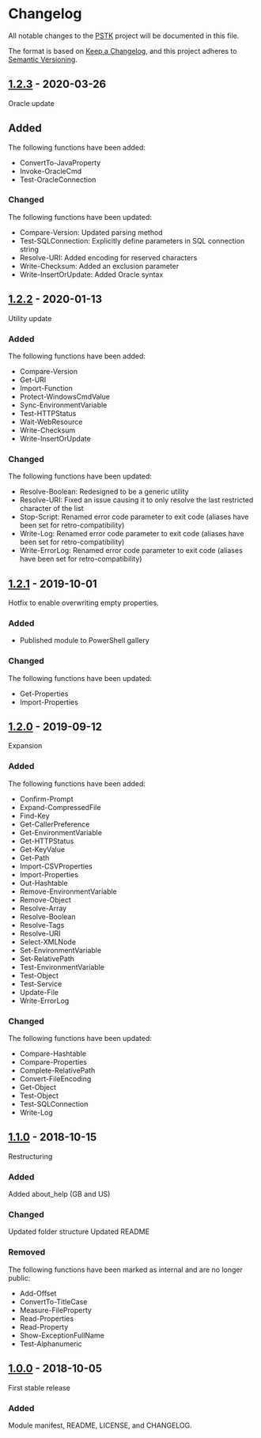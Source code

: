 # Changelog
All notable changes to the [PSTK](https://github.com/Akaizoku/PSTK) project will be documented in this file.

The format is based on [Keep a Changelog](https://keepachangelog.com/en/1.0.0/),
and this project adheres to [Semantic Versioning](https://semver.org/spec/v2.0.0.html).

## [1.2.3](https://github.com/Akaizoku/PSTK/releases/tag/1.2.3) - 2020-03-26

Oracle update

## Added
The following functions have been added:
-   ConvertTo-JavaProperty
-   Invoke-OracleCmd
-   Test-OracleConnection

### Changed
The following functions have been updated:
-   Compare-Version: Updated parsing method
-   Test-SQLConnection: Explicitly define parameters in SQL connection string
-   Resolve-URI: Added encoding for reserved characters
-   Write-Checksum: Added an exclusion parameter
-   Write-InsertOrUpdate: Added Oracle syntax

## [1.2.2](https://github.com/Akaizoku/PSTK/releases/tag/1.2.2) - 2020-01-13

Utility update

### Added
The following functions have been added:
-   Compare-Version
-   Get-URI
-   Import-Function
-   Protect-WindowsCmdValue
-   Sync-EnvironmentVariable
-   Test-HTTPStatus
-   Wait-WebResource
-   Write-Checksum
-   Write-InsertOrUpdate

### Changed
The following functions have been updated:
-   Resolve-Boolean: Redesigned to be a generic utility
-   Resolve-URI: Fixed an issue causing it to only resolve the last restricted character of the list
-   Stop-Script: Renamed error code parameter to exit code (aliases have been set for retro-compatibility)
-   Write-Log: Renamed error code parameter to exit code (aliases have been set for retro-compatibility)
-   Write-ErrorLog: Renamed error code parameter to exit code (aliases have been set for retro-compatibility)

## [1.2.1](https://github.com/Akaizoku/PSTK/releases/tag/1.2.1) - 2019-10-01

Hotfix to enable overwriting empty properties.

### Added
-   Published module to PowerShell gallery

### Changed
The following functions have been updated:
-   Get-Properties
-   Import-Properties

## [1.2.0](https://github.com/Akaizoku/PSTK/releases/tag/1.2.0) - 2019-09-12

Expansion

### Added
The following functions have been added:
-   Confirm-Prompt
-   Expand-CompressedFile
-   Find-Key
-   Get-CallerPreference
-   Get-EnvironmentVariable
-   Get-HTTPStatus
-   Get-KeyValue
-   Get-Path
-   Import-CSVProperties
-   Import-Properties
-   Out-Hashtable
-   Remove-EnvironmentVariable
-   Remove-Object
-   Resolve-Array
-   Resolve-Boolean
-   Resolve-Tags
-   Resolve-URI
-   Select-XMLNode
-   Set-EnvironmentVariable
-   Set-RelativePath
-   Test-EnvironmentVariable
-   Test-Object
-   Test-Service
-   Update-File
-   Write-ErrorLog

### Changed
The following functions have been updated:
-   Compare-Hashtable
-   Compare-Properties
-   Complete-RelativePath
-   Convert-FileEncoding
-   Get-Object
-   Test-Object
-   Test-SQLConnection
-   Write-Log

## [1.1.0](https://github.com/Akaizoku/PSTK/releases/tag/1.1.0) - 2018-10-15

Restructuring

### Added
Added about_help (GB and US)

### Changed
Updated folder structure
Updated README

### Removed
The following functions have been marked as internal and are no longer public:
-   Add-Offset
-   ConvertTo-TitleCase
-   Measure-FileProperty
-   Read-Properties
-   Read-Property
-   Show-ExceptionFullName
-   Test-Alphanumeric

## [1.0.0](https://github.com/Akaizoku/PSTK/releases/tag/1.0.0) - 2018-10-05

First stable release

### Added
Module manifest, README, LICENSE, and CHANGELOG.
